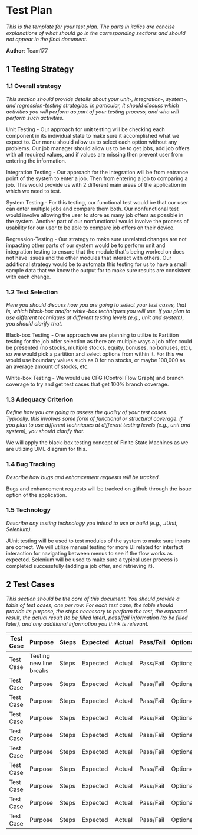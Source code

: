 # Test Plan

*This is the template for your test plan. The parts in italics are concise explanations of what should go in the corresponding sections and should not appear in the final document.*

**Author**: Team177

## 1 Testing Strategy

### 1.1 Overall strategy

*This section should provide details about your unit-, integration-, system-, and regression-testing strategies. In particular, it should discuss which activities you will perform as part of your testing process, and who will perform such activities.*

Unit Testing - Our approach for unit testing will be checking each component in its individual state to make sure it accomplished what we expect to.  Our menu should allow us to select each option without any problems.  Our job manager should allow us to be to get jobs, add job offers with all required values, and if values are missing then prevent user from entering the information.

Integration Testing - Our approach for the integration will be from entrance point of the system to enter a job.  Then from entering a job to comparing a job.  This would provide us with 2 different main areas of the application in which we need to test.

System Testing - For this testing, our functional test would be that our user can enter multiple jobs and compare them both.  Our nonfunctional test would involve allowing the user to store as many job offers as possible in the system.  Another part of our nonfunctional would involve the process of usability for our user to be able to compare job offers on their device.

Regression-Testing - Our strategy to make sure unrelated changes are not impacting other parts of our system would be to perform unit and integration testing to ensure that the module that's being worked on does not have issues and the other modules that interact with others.  Our additional strategy would be to automate this testing for us to have a small sample data that we know the output for to make sure results are consistent with each change.


### 1.2 Test Selection

*Here you should discuss how you are going to select your test cases, that is, which black-box and/or white-box techniques you will use. If you plan to use different techniques at different testing levels (e.g., unit and system), you should clarify that.*

Black-box Testing - One approach we are planning to utilize is Partition testing for the job offer selection as there are multiple ways a job offer could be presented (no stocks, multiple stocks, equity, bonuses, no bonuses, etc), so we would pick a partition and select options from within it.  For this we would use boundary values such as 0 for no stocks, or maybe 100,000 as an average amount of stocks, etc.

White-box Testing - We would use CFG (Control Flow Graph) and branch coverage to try and get test cases that get 100% branch coverage.

### 1.3 Adequacy Criterion

*Define how you are going to assess the quality of your test cases. Typically, this involves some form of functional or structural coverage. If you plan to use different techniques at different testing levels (e.g., unit and system), you should clarify that.*

We will apply the black-box testing concept of Finite State Machines as we are utlizing UML diagram for this.

### 1.4 Bug Tracking

*Describe how bugs and enhancement requests will be tracked.*

Bugs and enhancement requests will be tracked on github through the issue option of the application.

### 1.5 Technology

*Describe any testing technology you intend to use or build (e.g., JUnit, Selenium).*

JUnit testing will be used to test modules of the system to make sure inputs are correct.  We will utilize manual testing for more UI related for interfact interaction for navigating between menus to see if the flow works as expected.  Selenium will be used to make sure a typical user process is completed successfully (adding a job offer, and retrieving it).

## 2 Test Cases

*This section should be the core of this document. You should provide a table of test cases, one per row. For each test case, the table should provide its purpose, the steps necessary to perform the test, the expected result, the actual result (to be filled later), pass/fail information (to be filled later), and any additional information you think is relevant.*


| 	Test Case	 | Purpose |	Steps	| Expected | Actual | Pass/Fail | Optional |
| 	----	 | ----   |	----   | ----  | ----  | ----   | ---- |
| 	Test Case	 | Testing <br /> new line breaks  |	Steps	| Expected | Actual | Pass/Fail | Optional |
| 	Test Case	 | Purpose |	Steps	| Expected | Actual | Pass/Fail | Optional |
| 	Test Case	 | Purpose |	Steps	| Expected | Actual | Pass/Fail | Optional |
| 	Test Case	 | Purpose |	Steps	| Expected | Actual | Pass/Fail | Optional |
| 	Test Case	 | Purpose |	Steps	| Expected | Actual | Pass/Fail | Optional |
| 	Test Case	 | Purpose |	Steps	| Expected | Actual | Pass/Fail | Optional |
| 	Test Case	 | Purpose |	Steps	| Expected | Actual | Pass/Fail | Optional |
| 	Test Case	 | Purpose |	Steps	| Expected | Actual | Pass/Fail | Optional |
| 	Test Case	 | Purpose |	Steps	| Expected | Actual | Pass/Fail | Optional |
| 	Test Case	 | Purpose |	Steps	| Expected | Actual | Pass/Fail | Optional |
               
